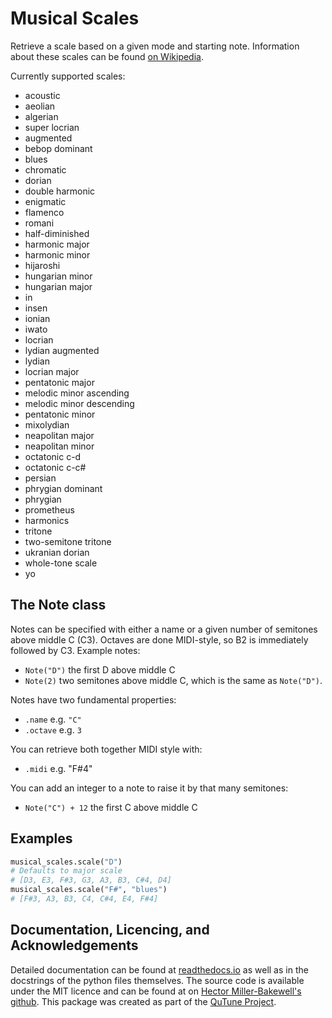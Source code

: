 # Musical Scales

Retrieve a scale based on a given mode and starting note.
Information about these scales can be found [on Wikipedia](https://en.wikipedia.org/wiki/List_of_musical_scales_and_modes).

Currently supported scales:
 - acoustic
 - aeolian
 - algerian
 - super locrian
 - augmented
 - bebop dominant
 - blues
 - chromatic
 - dorian
 - double harmonic
 - enigmatic
 - flamenco
 - romani
 - half-diminished
 - harmonic major
 - harmonic minor
 - hijaroshi
 - hungarian minor
 - hungarian major
 - in
 - insen
 - ionian
 - iwato
 - locrian
 - lydian augmented
 - lydian
 - locrian major
 - pentatonic major
 - melodic minor ascending
 - melodic minor descending
 - pentatonic minor
 - mixolydian
 - neapolitan major
 - neapolitan minor
 - octatonic c-d
 - octatonic c-c#
 - persian
 - phrygian dominant
 - phrygian
 - prometheus
 - harmonics
 - tritone
 - two-semitone tritone
 - ukranian dorian
 - whole-tone scale
 - yo

## The Note class

Notes can be specified with either a name or a given number of semitones above middle C (C3).
Octaves are done MIDI-style, so B2 is immediately followed by C3.
Example notes:
 - `Note("D")` the first D above middle C
 - `Note(2)` two semitones above middle C, which is the same as `Note("D")`.

Notes have two fundamental properties:
 - `.name` e.g. `"C"`
 - `.octave` e.g. `3`

You can retrieve both together MIDI style with:
 - `.midi` e.g. "F#4"

You can add an integer to a note to raise it by that many semitones:
 - `Note("C") + 12` the first C above middle C

## Examples
````py
musical_scales.scale("D")
# Defaults to major scale
# [D3, E3, F#3, G3, A3, B3, C#4, D4]
musical_scales.scale("F#", "blues")
# [F#3, A3, B3, C4, C#4, E4, F#4]
````


## Documentation, Licencing, and Acknowledgements

Detailed documentation can be found at [readthedocs.io](https://musical-scales.readthedocs.io/en/latest/) as well as
in the docstrings of the python files themselves.
The source code is available under the MIT licence and can be found
at on [Hector Miller-Bakewell's github](https://github.com/hmillerbakewell/musical-scales).
This package was created as part of the [QuTune Project](https://iccmr-quantum.github.io/).

